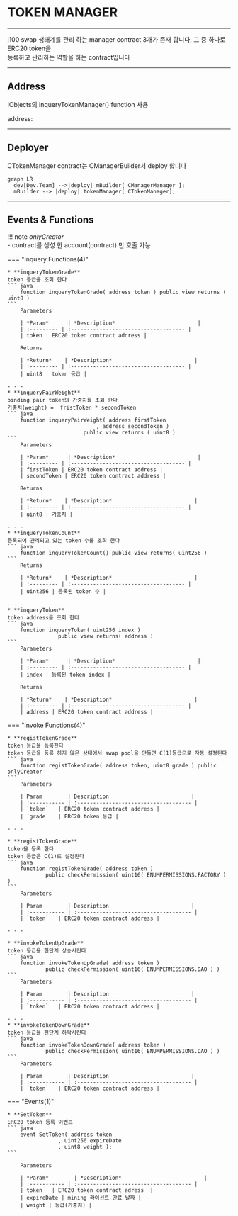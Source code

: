 # **TOKEN MANAGER**
- - -
j100 swap 생태계를 관리 하는 manager contract 3개가 존재 합니다, 그 중 하나로 ERC20 token을   
등록하고 관리하는 역할을 하는 contract입니다  

- - -
## **Address**
IObjects의 inqueryTokenManager() function 사용

address: 
- - -

## **Deployer**

CTokenManager contract는 CManagerBuilder서 deploy 합니다   

``` mermaid
graph LR
  dev[Dev.Team] -->|deploy| mBuilder[ CManagerManager ];
  mBuilder --> |deploy| tokenManager[ CTokenManager];
```
- - -

## **Events & Functions**

!!! note
    *onlyCreator*   
    - contract를 생성 한 account(contract) 만 호출 가능


=== "Inquery Functions(4)"

    * **inqueryTokenGrade**   
    token 등급을 조회 한다
    ``` java
        function inqueryTokenGrade( address token ) public view returns ( uint8 )
    ```   
        Parameters     
           
        | *Param*      | *Description*                          |
        | :--------- | :------------------------------------ |
        | token | ERC20 token contract address |

        Returns     

        | *Return*    | *Description*                          |
        | :--------- | :------------------------------------ |
        | uint8 | token 등급 |

    - - -
    * **inqueryPairWeight**   
    binding pair token의 가중치를 조회 한다   
    가중치(weight) =  fristToken * secondToken
    ``` java
        function inqueryPairWeight( address firstToken
                                , address secondToken ) 
                            public view returns ( uint8 )
    ```   
        Parameters     
           
        | *Param*      | *Description*                          |
        | :--------- | :------------------------------------ |
        | firstToken | ERC20 token contract address |
        | secondToken | ERC20 token contract address |   

        Returns     

        | *Return*    | *Description*                          |
        | :--------- | :------------------------------------ |
        | uint8 | 가중치 |

    - - -
    * **inqueryTokenCount**   
    등록되어 관리되고 있는 token 수를 조회 한다
    ``` java
        function inqueryTokenCount() public view returns( uint256 )
    ```   
        Returns     

        | *Return*    | *Description*                          |
        | :--------- | :------------------------------------ |
        | uint256 | 등록된 token 수 |

    - - -
    * **inqueryToken**   
    token address를 조회 한다
    ``` java
        function inqueryToken( uint256 index ) 
                    public view returns( address )
    ```   
        Parameters     
           
        | *Param*      | *Description*                          |
        | :--------- | :------------------------------------ |
        | index | 등록된 token index |

        Returns     

        | *Return*    | *Description*                          |
        | :--------- | :------------------------------------ |
        | address | ERC20 token contract address |

=== "Invoke Functions(4)"

    * **registTokenGrade**   
    token 등급을 등록한다   
    token 등급을 등록 하지 않은 상태에서 swap pool을 만들면 C(1)등급으로 자동 설정된다
    ``` java
        function registTokenGrade( address token, uint8 grade ) public onlyCreator
    ```  
        Parameters     
           
        | Param        | Description                          |
        | :----------- | :------------------------------------ |
        | `token`   | ERC20 token contract address |
        | `grade`   | ERC20 token 등급 |   

    - - -

    * **registTokenGrade**   
    token을 등록 한다   
    token 등급은 C(1)로 설정된다
    ``` java
        function registTokenGrade( address token ) 
                public checkPermission( uint16( ENUMPERMISSIONS.FACTORY ) )
    ```  
        Parameters     
           
        | Param        | Description                          |
        | :----------- | :------------------------------------ |
        | `token`   | ERC20 token contract address |

    - - -

    * **invokeTokenUpGrade**   
    token 등급을 한단계 상승시킨다
    ``` java
        function invokeTokenUpGrade( address token ) 
                public checkPermission( uint16( ENUMPERMISSIONS.DAO ) ) 
    ```  
        Parameters     
           
        | Param        | Description                          |
        | :----------- | :------------------------------------ |
        | `token`   | ERC20 token contract address |

    - - -
    * **invokeTokenDownGrade**   
    token 등급을 한단계 하락시킨다
    ``` java
        function invokeTokenDownGrade( address token ) 
                public checkPermission( uint16( ENUMPERMISSIONS.DAO ) )
    ```  
        Parameters     
           
        | Param        | Description                          |
        | :----------- | :------------------------------------ |
        | `token`   | ERC20 token contract address |


=== "Events(1)"

    * **SetToken**   
    ERC20 token 등록 이벤트
    ``` java
        event SetToken( address token
                    , uint256 expireDate
                    , uint8 weight );
    ```  

        Parameters     
           
        | *Param*        | *Description*                          |
        | :----------- | :------------------------------------ |
        | token   | ERC20 token contract adress  |
        | expireDate | mining 라이선트 만료 날짜 |   
        | weight | 등급(가중치) |   
        